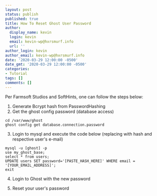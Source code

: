 ```yaml
---
layout: post
status: publish
published: true
title: How To Reset Ghost User Password
author:
  display_name: kevin
  login: kevin
  email: kevin-wp@hxrsmurf.info
  url: ''
author_login: kevin
author_email: kevin-wp@hxrsmurf.info
date: '2020-03-29 12:00:00 -0500'
date_gmt: '2020-03-29 12:00:00 -0500'
categories:
- Tutorial
tags: []
comments: []
---
```


Per Farmsoft Studios and SoftHints, one can follow the steps below:

1. Generate Bcrypt hash from PasswordHashing
2. Get the ghost config password (database access)

```
cd /var/www/ghost
ghost config get database.connection.password
```

3. Login to mysql and execute the code below (replacing with hash and respective user's e-mail)

```
mysql -u [ghost] -p
use my_ghost_base;
select * from users;
UPDATE users SET password='[PASTE_HASH_HERE]' WHERE email = '[YOUR_EMAIL_ADDRESS]';
exit
```

4. Login to Ghost with the new password

5. Reset your user's password


